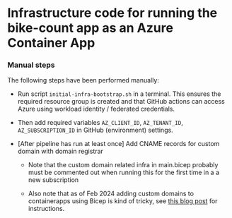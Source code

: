 # Infrastructure code for running the bike-count app as an Azure Container App

### Manual steps

The following steps have been performed manually:

* Run script `initial-infra-bootstrap.sh` in a terminal.
  This ensures the required resource group is created and that GitHub actions can access Azure using workload identity / federated credentials.

* Then add required variables `AZ_CLIENT_ID`, `AZ_TENANT_ID`, `AZ_SUBSCRIPTION_ID` in GitHub (environment) settings.

* [After pipeline has run at least once] Add CNAME records for custom domain with domain registrar

  * Note that the custom domain related infra in main.bicep probably must be commented out when running this for the first time in a a new subscription

  * Also note that as of Feb 2024 adding custom domains to containerapps using Bicep is kind of tricky,
    see [this blog post](https://johnnyreilly.com/azure-container-apps-bicep-managed-certificates-custom-domains) for instructions.
